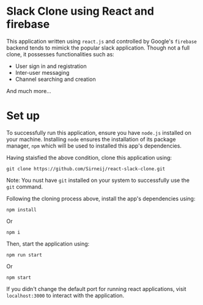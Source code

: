 # Slack Clone using React and firebase

This application written using `react.js` and controlled by Google's `firebase` backend tends to mimick the popular slack application. Though not a full clone, it possesses functionalities such as:

- User sign in and registration
- Inter-user messaging
- Channel searching and creation

And much more...

# Set up

To successfully run this application, ensure you have `node.js` installed on your machine. Installing `node` ensures the installation of its package manager, `npm` which will be used to installed this app's dependencies.

Having staisfied the above condition, clone this application using:

```
git clone https://github.com/Sirneij/react-slack-clone.git
```

Note: You nust have `git` installed on your system to successfully use the `git` command.

Following the cloning process above, install the app's dependencies using:

```
npm install
```

Or

```
npm i
```

Then, start the application using:

```
npm run start
```

Or

```
npm start
```

If you didn't change the default port for running react applications, visit `localhost:3000` to interact with the application.
